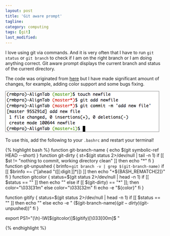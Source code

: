 ```yaml
---
layout: post
title: 'Git aware prompt'
tagline: 
category: computing
tags: [git]
last_modified: 
---
```


I love using git via commands. And it is very often that I have to run `git status` or `git branch` to check if I am on the right branch or I am doing anything correct. Git aware prompt displays the current branch and status of the current directory.

The code was originated from [here](http://bytebaker.com/2012/01/09/show-git-information-in-your-prompt/) but I have made significant amount of changes, for example, adding color support and some bugs fixing.


<img src="/assets/images/git.png" style="border:1px solid grey">


To use this, add the following to your `.bashrc` and restart your terminal!


{% highlight bash %}
function git-branch-name
{
    echo $(git symbolic-ref HEAD --short)
}
function git-dirty {
    st=$(git status 2>/dev/null | tail -n 1)
    if [[ $st != "nothing to commit, working directory clean" ]]
    then
        echo "*"
    fi
}
function git-unpushed {
    brinfo=`git branch -v | grep $(git-branch-name)`
    if [[ $brinfo =~ ("[ahead "([[:digit:]]*)]) ]]
    then
        echo "+${BASH_REMATCH[2]}"
    fi
}
function gitcolor {
    status=$(git status 2>/dev/null | head -n 1)
    if [[ $status == "" ]]
    then
        echo ""
    else
        if [[ $(git-dirty) == "*" ]];
        then
            color="\033[31m"
        else
            color="\033[32m"
        fi
        echo -e "${color}"
    fi
}

function gitify {
    status=$(git status 2>/dev/null | head -n 1)
    if [[ $status == "" ]]
    then
        echo ""
    else
        echo -e " ($(git-branch-name)$(git-dirty)$(git-unpushed))"
    fi
}

export PS1="(\h)-\W\[\$(gitcolor)\]\$(gitify)\[\033[00m\]\$ "

{% endhighlight %}